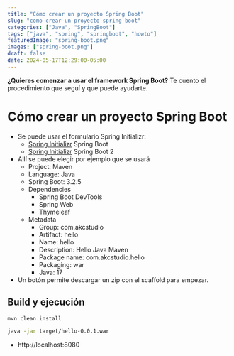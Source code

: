 ```yaml
---
title: "Cómo crear un proyecto Spring Boot"
slug: "como-crear-un-proyecto-spring-boot"
categories: ["Java", "SpringBoot"]
tags: ["java", "spring", "springboot", "howto"]
featuredImage: "spring-boot.png"
images: ["spring-boot.png"]
draft: false
date: 2024-05-17T12:29:00-05:00
---
```


**¿Quieres comenzar a usar el framework Spring Boot?**
Te cuento el procedimiento que seguí y que puede ayudarte.

<!--more-->

# Cómo crear un proyecto Spring Boot

- Se puede usar el formulario Spring Initializr:
	- [Spring Initializr](https://start.spring.io/) Spring Boot
	- [Spring Initializr](https://start200.spring.io/) Spring Boot 2
- Allí se puede elegir por ejemplo que se usará
	- Project: Maven
	- Language: Java
	- Spring Boot: 3.2.5
	- Dependencies
		- Spring Boot DevTools
		- Spring Web
		- Thymeleaf
	- Metadata
		- Group: com.akcstudio
		- Artifact: hello
		- Name: hello
		- Description: Hello Java Maven
		- Package name: com.akcstudio.hello
		- Packaging: war
		- Java: 17
- Un botón permite descargar un zip con el scaffold para empezar.

## Build y ejecución

```sh
mvn clean install

java -jar target/hello-0.0.1.war
```

- http://localhost:8080